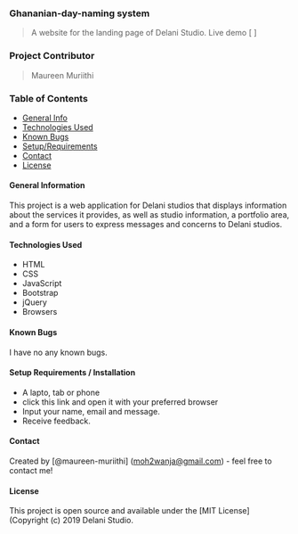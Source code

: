 ### Ghananian-day-naming system

> A website for the landing page of Delani Studio.
> Live demo [ ]

### Project Contributor

> Maureen Muriithi

### Table of Contents

- [General Info](#general-information)
- [Technologies Used](#technologies-used)
- [Known Bugs](#known-bugs)
- [Setup/Requirements](#setup/requirements)
- [Contact](#contact)
- [License](#license)

#### General Information
This project is a web application for Delani studios that displays information about the services it provides, as well as studio information, a portfolio area, and a form for users to express messages and concerns to Delani studios.


#### Technologies Used

- HTML
- CSS
- JavaScript
- Bootstrap
- jQuery
- Browsers

#### Known Bugs

I have no any known bugs.

#### Setup Requirements / Installation
- A lapto, tab or phone
- click this link and open it with your preferred browser
- Input your name, email and message.
- Receive feedback.

#### Contact

Created by [@maureen-muriithi] (moh2wanja@gmail.com) - feel free to contact me!

#### License

This project is open source and available under the [MIT License] (Copyright (c) 2019 Delani Studio.


